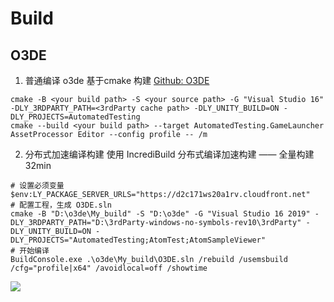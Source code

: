 # Build

## O3DE

1. 普通编译
o3de 基于cmake 构建 [Github: O3DE](https://github.com/o3de/o3de)

```shell
cmake -B <your build path> -S <your source path> -G "Visual Studio 16" -DLY_3RDPARTY_PATH=<3rdParty cache path> -DLY_UNITY_BUILD=ON -DLY_PROJECTS=AutomatedTesting 
cmake --build <your build path> --target AutomatedTesting.GameLauncher AssetProcessor Editor --config profile -- /m
```

2. 分布式加速编译构建
使用 IncrediBuild 分布式编译加速构建 —— 全量构建 32min

```
# 设置必须变量
$env:LY_PACKAGE_SERVER_URLS="https://d2c171ws20a1rv.cloudfront.net"
# 配置工程，生成 O3DE.sln
cmake -B "D:\o3de\My_build" -S "D:\o3de" -G "Visual Studio 16 2019" -DLY_3RDPARTY_PATH="D:\3rdParty-windows-no-symbols-rev10\3rdParty" -DLY_UNITY_BUILD=ON -DLY_PROJECTS="AutomatedTesting;AtomTest;AtomSampleViewer"
# 开始编译
BuildConsole.exe .\o3de\My_build\O3DE.sln /rebuild /usemsbuild /cfg="profile|x64" /avoidlocal=off /showtime
```

![](https://wx2.sinaimg.cn/mw2000/61662705gy1gw95mg6tanj219m0q8qsd.jpg)
